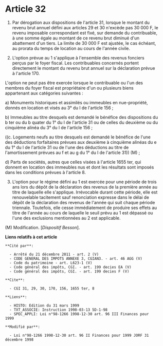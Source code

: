 # Article 32

1. Par dérogation aux dispositions de l'article 31, lorsque le montant du revenu brut annuel défini aux articles 29 et 30
n'excède pas 30 000 F, le revenu imposable correspondant est fixé, sur demande du contribuable, à une somme égale au montant
de ce revenu brut diminué d'un abattement d'un tiers. La limite de 30 000 F est ajustée, le cas échéant, au prorata du temps
de location au cours de l'année civile.

2. L'option prévue au 1 s'applique à l'ensemble des revenus fonciers perçus par le foyer fiscal. Les contribuables concernés
portent directement le montant du revenu brut annuel sur la déclaration prévue à l'article 170.

L'option ne peut pas être exercée lorsque le contribuable ou l'un des membres du foyer fiscal est propriétaire d'un ou
plusieurs biens appartenant aux catégories suivantes :

a) Monuments historiques et assimilés ou immeubles en nue-propriété, donnés en location et visés au 3° du I de l'article
156 ;

b) Immeubles au titre desquels est demandé le bénéfice des dispositions du b ter ou du b quater du 1° du I de l'article 31 ou
de celles du deuxième ou du cinquième alinéa du 3° du I de l'article 156 ;

((c. Logements neufs au titre desquels est demandé le bénéfice de l'une des déductions forfaitaires prévues aux deuxième à
cinquième alinéas du e du 1° du I de l'article 31 ou de l'une des déductions au titre de l'amortissement prévues au f et au g
du 1° du I de l'article 31)) (M) ;

d) Parts de sociétés, autres que celles visées à l'article 1655 ter, qui donnent en location des immeubles nus et dont les
résultats sont imposés dans les conditions prévues à l'article 8.

3. L'option pour le régime défini au 1 est exercée pour une période de trois ans lors du dépôt de la déclaration des revenus
de la première année au titre de laquelle elle s'applique. Irrévocable durant cette période, elle est renouvelable tacitement
sauf renonciation expresse dans le délai de dépôt de la déclaration des revenus de l'année qui suit chaque période triennale.
Toutefois, elle cesse immédiatement de produire ses effets au titre de l'année au cours de laquelle le seuil prévu au 1 est
dépassé ou l'une des exclusions mentionnées au 2 est applicable.

(M) Modification. [*Dispositif Besson*].

**Liens relatifs à cet article**

	**Cité par**:

	  - Arrêté du 21 décembre 2011 - art. 2 (V)
	  - CODE GENERAL DES IMPOTS ANNEXE 3, CGIAN3. - art. 46 AGG (V)
	  - Code du patrimoine - art. L623-1 (V)
	  - Code général des impôts, CGI. - art. 199 decies EA (V)
	  - Code général des impôts, CGI. - art. 199 decies F (V)

	**Cite**:

	  - CGI 31, 29, 30, 170, 156, 1655 ter, 8

	**Liens**:

	  - HISTO: Edition du 31 mars 1999
	  - TXT_ASSOCIE: Instruction 1998-03-13 5D-1-98
	  - SPEC_APPLI: Loi n°98-1266 1998-12-30 art. 96 III Finances pour 1999

	**Modifié par**:

	  - Loi n°98-1266 1998-12-30 art. 96 II Finances pour 1999 JORF 31 décembre 1998
